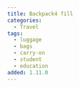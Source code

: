 ```yaml
---
title: Backpack4 fill
categories:
  - Travel
tags:
  - luggage
  - bags
  - carry-on
  - student
  - education
added: 1.11.0
---
```

